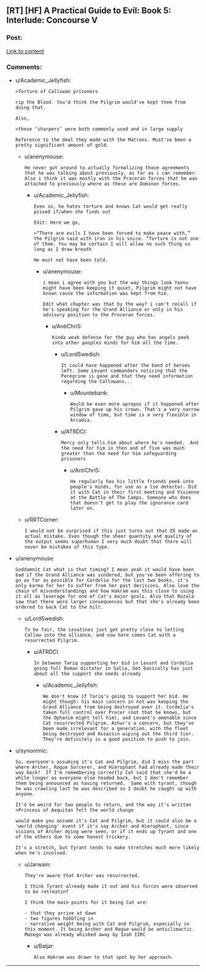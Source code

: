 ## [RT] [HF] A Practical Guide to Evil: Book 5: Interlude: Concourse V

### Post:

[Link to content](https://practicalguidetoevil.wordpress.com/2019/07/03/interlude-concourse-v/)

### Comments:

- u/Academic_Jellyfish:
  ```
  >Torture of Callowan prisoners

  rip the Blood. You'd think the Pilgrim would've kept them from doing that.

  Also,

  >these ‘sharpers’ were both commonly used and in large supply

  Reference to the deal they made with the Matrons. Must've been a pretty significant amount of gold.
  ```

  - u/anenymouse:
    ```
    He never got around to actually formalizing those agreements that he was talking about previously, as far as i can remember. Also i think it was mostly with the Proceran forces that he was attached to previously where as these are Dominon forces.
    ```

    - u/Academic_Jellyfish:
      ```
      Even so, he hates torture and knows Cat would get really pissed if/when she finds out

      Edit: Here we go,

      >“There are evils I have been forced to make peace with,” the Pilgrim said with iron in his voice. “Torture is not one of them. You may be certain I will allow no such thing so long as I draw breath

      He must not have been told.
      ```

      - u/anenymouse:
        ```
        i mean i agree with you but the way things look Yannu might have been keeping it quiet, Pilgrim might not have known cause the information was kept from him.

        Edit what chapter was that by the way? i can't recall if he's speaking for the Grand Alliance or only in his advisory position to the Proceran forces.
        ```

        - u/AntiChri5:
          ```
          Kinda weak defense for the guy who has angels peek into other peoples minds for him all the time.
          ```

          - u/LordSwedish:
            ```
            It could have happened after the band of heroes left. Some Levant commanders noticing that the Peregrine is gone and that they need information regarding the Callowans...
            ```

            - u/Mountebank:
              ```
              Would be even more apropos if it happened after Pilgrim gave up his crown. That's a very narrow window of time, but time is a very flexible in Arcadia.
              ```

          - u/ATRDCI:
            ```
            Mercy only tells.him about where he's needed.  And the need for him in then and of five was much greater than the need for him safeguarding prisoners
            ```

            - u/AntiChri5:
              ```
              He regularly has his little friends peek into people's minds, for use as a lie detector. Did it with Cat in their first meeting and Vivienne at the Battle of The Camps. Someone who does that doesn't get to play the ignorance card later on.
              ```

  - u/RRTCorner:
    ```
    I would not be surprised if this just turns out that EE made an actual mistake. Even though the sheer quantity and quality of the output seems superhuman I very much doubt that there will never be mistakes of this type.
    ```

- u/anenymouse:
  ```
  Goddamnit Cat what is that timing? I mean yeah it would have been bad if the Grand Alliance was sundered, but you've been offering to go as far as possible for Cordelia for the last two books, it's only karma for her to suffer from her past decisions. Also love the chain of misunderstandings and how Hakram was this close to using it all as leverage for one of Cat's major goals. Also that Rozala saw that there were larger consequences but that she's already been ordered to back Cat to the hilt.
  ```

  - u/LordSwedish:
    ```
    To be fair, the Levatines just got pretty close to letting Callow into the alliance, and now here comes Cat with a resurrected Pilgrim.
    ```

    - u/ATRDCI:
      ```
      In between Tariq supporting her bid in Levsnt and Cordelia going full Roman dictator in Salia, Get basically has just about all the support she needs already
      ```

      - u/Academic_Jellyfish:
        ```
        We don't know if Tariq's going to support her bid. He might though: his main concern in not was keeping the Grand Alliance from being destroyed over it. Cordelia's taken full control over Procer (not that he knows, but the Ophanim might tell him), and Levant's amenable since Cat resurrected Pilgrim. Ashur's a concern, but they've been made irrelevant for a generation, with the fleet being destroyed and Assassin wiping out the third tier. They're definitely in a good position to push to join.
        ```

- u/synonimic:
  ```
  So, everyone's assuming it's Cat and Pilgrim, did I miss the part where Archer, Rogue Sorcerer, and Hierophant had already made their way back?  If I'm remembering correctly Cat said that she'd be a while longer as everyone else headed back, but I don't remember them being announced as having returned.  Same with tyrant, though he was crawling last he was described so I doubt he caught up with anyone.

  It'd be weird for two people to return, and the way it's written
  >Princess of Aequitan felt the world change

  would make you assume it's Cat and Pilgrim, but it could also be a 'world changing' event if it's say Archer and Hierophant, since visions of Archer dying were seen, or if it ends up Tyrant and one of the others due to some honest trickery.

  It's a stretch, but Tyrant tends to make stretches much more likely when he's involved.
  ```

  - u/Jarwain:
    ```
    They're aware that Archer was resurrected.

    I think Tyrant already made it out and his forces were observed to be retreatinf

    I think the main points for it being Cat are:

    - that they arrive at dawn
    - two figures hobbling in
    - narrative weight being with Cat and Pilgrim, especially in this moment. It being Archer and Rogue would be anticlimactic. Masego was already whisked away by Ivah IIRC
    ```

    - u/Baljar:
      ```
      Also Hakram was drawn to that spot by her approach.
      ```

---


